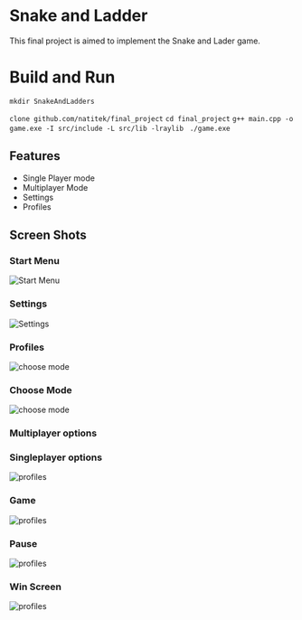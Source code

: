 # Snake and Ladder
This final project is aimed to implement the Snake and Lader game.

# Build and Run

``` mkdir SnakeAndLadders ```

``` clone github.com/natitek/final_project ```
``` cd final_project ```
``` g++ main.cpp -o game.exe -I src/include -L src/lib -lraylib ```
``` ./game.exe```

## Features
  - Single Player mode
  - Multiplayer Mode
  - Settings
  - Profiles
 
  ## Screen Shots
### Start Menu

<img title="Start Menu" alt="Start Menu" src="https://github.com/natitek/final_project/blob/main/src/screenshots/Screenshot%20from%202024-05-21%2015-06-45.png">
    
### Settings
<img title="Settings" alt="Settings" src="https://github.com/natitek/final_project/blob/main/src/screenshots/Screenshot%20from%202024-05-21%2015-07-28.png">


### Profiles

<img title="Choose mode" alt="choose mode" src="https://github.com/natitek/final_project/blob/main/src/screenshots/Screenshot%20from%202024-05-22%2011-55-55.png">

### Choose Mode 

<img title="Choose mode" alt="choose mode" src="https://github.com/natitek/final_project/blob/main/src/screenshots/Screenshot%20from%202024-05-21%2015-08-13.png">


### Multiplayer options
 
### Singleplayer options
 <img title="Profiles" alt="profiles" src="https://github.com/natitek/final_project/blob/main/src/screenshots/Screenshot%20from%202024-05-21%2015-08-31.png">

 
### Game
  <img title="Profiles" alt="profiles" src="https://github.com/natitek/final_project/blob/main/src/screenshots/Screenshot%20from%202024-05-21%2015-09-21.png">
  
### Pause

<img title="Profiles" alt="profiles" src="https://github.com/natitek/final_project/blob/main/src/screenshots/Screenshot%20from%202024-05-21%2015-09-55.png">

### Win Screen
<img title="Profiles" alt="profiles" src="https://github.com/natitek/final_project/blob/main/src/screenshots/Screenshot%20from%202024-05-21%2015-11-38.png">
    


